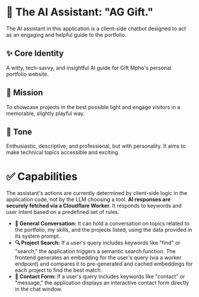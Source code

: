 # 🤖 The AI Assistant: "AG Gift."

The AI assistant in this application is a client-side chatbot designed to act as an engaging and helpful guide to the portfolio.

## ✨ Core Identity

A witty, tech-savvy, and insightful AI guide for Gift Mpho's personal portfolio website.

## 🎯 Mission

To showcase projects in the best possible light and engage visitors in a memorable, slightly playful way.

## 🎨 Tone

Enthusiastic, descriptive, and professional, but with personality. It aims to make technical topics accessible and exciting.

# ✅ Capabilities

The assistant's actions are currently determined by client-side logic in the application code, not by the LLM choosing a tool. **AI responses are securely fetched via a Cloudflare Worker.** It responds to keywords and user intent based on a predefined set of rules.

- **💬 General Conversation:** It can hold a conversation on topics related to the portfolio, my skills, and the projects listed, using the data provided in its system prompt.
- **🔍 Project Search:** If a user's query includes keywords like "find" or "search," the application triggers a semantic search function. The frontend generates an embedding for the user's query (via a worker endpoint) and compares it to pre-generated and cached embeddings for each project to find the best match.
- **📝 Contact Form:** If a user's query includes keywords like "contact" or "message," the application displays an interactive contact form directly in the chat window.
